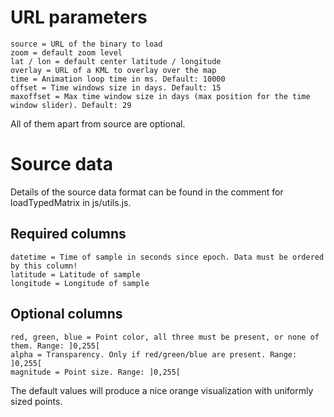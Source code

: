 # URL parameters

    source = URL of the binary to load
    zoom = default zoom level
    lat / lon = default center latitude / longitude
    overlay = URL of a KML to overlay over the map
    time = Animation loop time in ms. Default: 10000
    offset = Time windows size in days. Default: 15
    maxoffset = Max time window size in days (max position for the time window slider). Default: 29

All of them apart from source are optional.


# Source data
Details of the source data format can be found in the comment for
loadTypedMatrix in js/utils.js.

## Required columns

    datetime = Time of sample in seconds since epoch. Data must be ordered by this column!
    latitude = Latitude of sample
    longitude = Longitude of sample

## Optional columns

    red, green, blue = Point color, all three must be present, or none of them. Range: ]0,255[
    alpha = Transparency. Only if red/green/blue are present. Range: ]0,255[
    magnitude = Point size. Range: ]0,255[

The default values will produce a nice orange visualization with
uniformly sized points.
